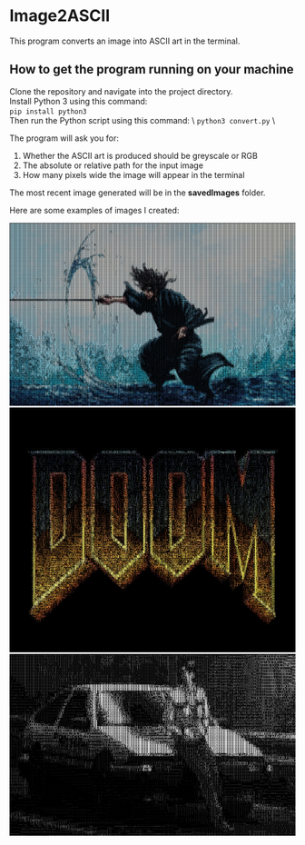 # Image2ASCII
This program converts an image into ASCII art in the terminal.

## How to get the program running on your machine
Clone the repository and navigate into the project directory. \
Install Python 3 using this command: \
`pip install python3` \
Then run the Python script using this command: \ 
`python3 convert.py` \

The program will ask you for:
1. Whether the ASCII art is produced should be greyscale or RGB
2. The absolute or relative path for the input image
3. How many pixels wide the image will appear in the terminal

The most recent image generated will be in the **savedImages** folder.

Here are some examples of images I created:

![Musashi, in RGB ASCII art](./exampleImages/ascii_musashi.png)
![Doom Logo, in RGB ASCII art](./exampleImages//ascii_doom.png)
![Initial D scence, in greyscale ASCII art](./exampleImages/ascii_initiald.png)


